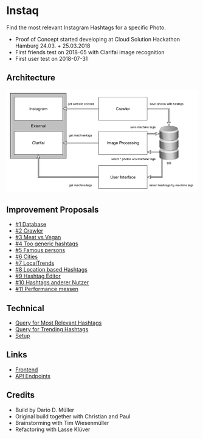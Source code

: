 # Instaq
Find the most relevant Instagram Hashtags for a specific Photo.

  * Proof of Concept started developing at Cloud Solution Hackathon Hamburg 24.03. + 25.03.2018
  * First friends test on 2018-05 with Clarifai image recognition
  * First user test on 2018-07-31
  
## Architecture
![](/doc/architecture2.png)
  
## Improvement Proposals
  * [#1 Database](/doc/ip1_better_database.md)
  * [#2 Crawler](/doc/ip2_crawler.md)
  * [#3 Meat vs Vegan](/doc/ip3_meat_vs_vegan.md)
  * [#4 Too generic hashtags](/doc/ip4_too_generic_hashtags.md)
  * [#5 Famous persons](/doc/ip5_famous_persons.md)
  * [#6 Cities](/doc/ip6_cities.md)
  * [#7 LocalTrends](/doc/ip7_local_trends.md)
  * [#8 Location based Hashtags](/doc/ip8_location_based_hashtags.md)
  * [#9 Hashtag Editor](/doc/ip9_hashtag_editor.md)
  * [#10 Hashtags anderer Nutzer](/doc/ip10_hashtags_anderer_nutzer.md)
  * [#11 Performance messen](/doc/ip11_performance_messen.md)

## Technical
  * [Query for Most Relevant Hashtags](/doc/relational-query-for-most-relevant.md)
  * [Query for Trending Hashtags](/doc/relational-query-for-trending.md)
  * [Setup](/doc/setup.md)

## Links
  * [Frontend](http://instaq.innocliq.de)
  * [API Endpoints](http://instaq-api.innocliq.de/swagger/index.html)
  
## Credits
  * Build by Dario D. Müller
  * Original build together with Christian and Paul
  * Brainstorming with Tim Wiesenmüller
  * Refactoring with Lasse Klüver